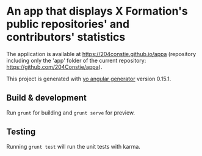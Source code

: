 # An app that displays X Formation's public repositories' and contributors' statistics

The application is available at https://204constie.github.io/appa (repository including only the 'app' folder of the current repository: https://github.com/204Constie/appa).

This project is generated with [yo angular generator](https://github.com/yeoman/generator-angular)
version 0.15.1.

## Build & development

Run `grunt` for building and `grunt serve` for preview.

## Testing

Running `grunt test` will run the unit tests with karma.
